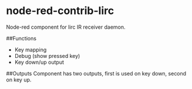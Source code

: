# node-red-contrib-lirc
Node-red component for lirc IR receiver daemon.

##Functions
* Key mapping
* Debug (show pressed key)
* Key down/up output

##Outputs
Component has two outputs, first is used on key down, second on key up.
